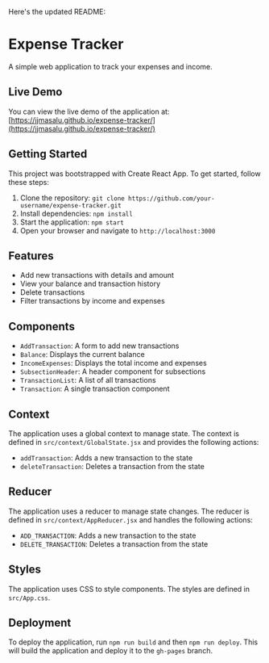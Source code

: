 

Here's the updated README:


**Expense Tracker**
====================

A simple web application to track your expenses and income.

**Live Demo**
-------------

You can view the live demo of the application at: [https://jjmasalu.github.io/expense-tracker/](https://jjmasalu.github.io/expense-tracker/)

**Getting Started**
-------------------

This project was bootstrapped with Create React App. To get started, follow these steps:

1. Clone the repository: `git clone https://github.com/your-username/expense-tracker.git`
2. Install dependencies: `npm install`
3. Start the application: `npm start`
4. Open your browser and navigate to `http://localhost:3000`

**Features**
------------

* Add new transactions with details and amount
* View your balance and transaction history
* Delete transactions
* Filter transactions by income and expenses

**Components**
--------------

* `AddTransaction`: A form to add new transactions
* `Balance`: Displays the current balance
* `IncomeExpenses`: Displays the total income and expenses
* `SubsectionHeader`: A header component for subsections
* `TransactionList`: A list of all transactions
* `Transaction`: A single transaction component

**Context**
------------

The application uses a global context to manage state. The context is defined in `src/context/GlobalState.jsx` and provides the following actions:

* `addTransaction`: Adds a new transaction to the state
* `deleteTransaction`: Deletes a transaction from the state

**Reducer**
------------

The application uses a reducer to manage state changes. The reducer is defined in `src/context/AppReducer.jsx` and handles the following actions:

* `ADD_TRANSACTION`: Adds a new transaction to the state
* `DELETE_TRANSACTION`: Deletes a transaction from the state

**Styles**
------------

The application uses CSS to style components. The styles are defined in `src/App.css`.

**Deployment**
--------------

To deploy the application, run `npm run build` and then `npm run deploy`. This will build the application and deploy it to the `gh-pages` branch.

